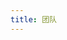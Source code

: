 ```yaml
---
title: 团队
---
```


<script setup>
import {
  VPTeamPage,
  VPTeamPageTitle,
  VPTeamMembers
} from 'vitepress/theme'


const svg = {
  gitee:'<svg t="1688198073080" class="icon" viewBox="0 0 1024 1024" version="1.1" xmlns="http://www.w3.org/2000/svg" p-id="1524" width="200" height="200"><path d="M512 1024C229.222 1024 0 794.778 0 512S229.222 0 512 0s512 229.222 512 512-229.222 512-512 512z m259.149-568.883h-290.74a25.293 25.293 0 0 0-25.292 25.293l-0.026 63.206c0 13.952 11.315 25.293 25.267 25.293h177.024c13.978 0 25.293 11.315 25.293 25.267v12.646a75.853 75.853 0 0 1-75.853 75.853h-240.23a25.293 25.293 0 0 1-25.267-25.293V417.203a75.853 75.853 0 0 1 75.827-75.853h353.946a25.293 25.293 0 0 0 25.267-25.292l0.077-63.207a25.293 25.293 0 0 0-25.268-25.293H417.152a189.62 189.62 0 0 0-189.62 189.645V771.15c0 13.977 11.316 25.293 25.294 25.293h372.94a170.65 170.65 0 0 0 170.65-170.65V480.384a25.293 25.293 0 0 0-25.293-25.267z" fill="#C71D23" p-id="1525"></path></svg>'

  
}






const members = [
  {
    avatar: 'Contributors/海琴烟.jpg',
    name: '旧忆 残梦',
    title: '文档书写者',
    links: [
      { icon: 'github', link: 'https://github.com/Oldmemorie'},
       { icon: {
        svg:svg.gitee
        },
       link: 'https://gitee.com/ningmengchongshui',
       ariaLabel: 'gitee'
      },
     ],
      sponsor:'https://afdian.net/a/oldmemorie'
  },
   {
    avatar: 'https://foruda.gitee.com/avatar/1677152875659480553/8865979_hikari666_1656301991.png!avatar200',
    name: '渔火Arcadia',
    title: '提供云崽相关内容索引库',
    links: [
      { icon: 'github', link: 'https://github.com/yhArcadia/Yunzai-Bot-plugins-index'},
     { icon: {
        svg:svg.gitee
        },
      link: 'https://gitee.com/yhArcadia/Yunzai-Bot-plugins-index'
    },
 
     
        ],
  },
  {
    avatar: 'https://foruda.gitee.com/avatar/1676971263206987923/1485053_le-niao_1637417114.png!avatar200',
    name: 'Le-niao',
    title: '提供原版 Yunzai',
    links: [
      { icon: 'github', link: 'https://github.com/Le-niao/Yunzai-Bot'},
     { icon: {
        svg:svg.gitee
        },
      link: 'https://gitee.com/Le-niao/Yunzai-Bot'
    },
 
     
        ],
  },
  {
    avatar: 'https://foruda.gitee.com/avatar/1677029104898914034/4964418_yoimiya-kokomi_1647934929.png!avatar200',
    name: 'Kokomi',
    title: '喵版 Yunzai，及喵喵插件 (miao-plugin)',
    links: [
      { icon: 'github', link: 'https://github.com/yoimiya-kokomi/Miao-Yunzai'},
     { icon: {
        svg:svg.gitee
        },
      link: 'https://gitee.com/yoimiya-kokomi/Miao-Yunzai'
    },
 
     
        ],
  },
   {
    avatar: 'https://foruda.gitee.com/avatar/1677190833188346129/9890079_timerainstarsky_1655887701.png!avatar200',
    name: '时雨🌌星空',
    title: 'TRSS-Yunzai,TRSS一键部署脚本',
    links: [
      { icon: 'github', link: 'https://github.com/TimeRainStarSky/Yunzai'},
     { icon: {
        svg:svg.gitee
        },
      link: 'https://gitee.com/TimeRainStarSky/Yunzai'
    },
 
     
        ],
  },
  {
    avatar: 'https://foruda.gitee.com/avatar/1677208489500495040/10396541_nwflower_1657119167.png!avatar200',
    name: '听语惊花',
    title: 'Yunzai-Bot-lite，轻量版，无原神功能',
    links: [
      { icon: 'github', link: 'https://github.com/Nwflower/yunzai-bot-lite'},
     { icon: {
        svg:svg.gitee
        },
      link: 'https://gitee.com/Nwflower/yunzai-bot-lite'
    },
 
     
        ],
  },
   {
    avatar: 'Contributors/海琴烟.jpg',
    name: '旧忆 残梦',
    title: '文档书写者',
    links: [
      { icon: 'github', link: 'https://github.com/Oldmemorie'},
       { icon: {
        svg:svg.gitee
        },
       link: 'https://gitee.com/ningmengchongshui',
       ariaLabel: 'gitee'
      },
     ],
      sponsor:'https://afdian.net/a/oldmemorie'
  },
    {
    avatar: 'Contributors/海琴烟.jpg',
    name: '旧忆 残梦',
    title: '文档书写者',
    links: [
      { icon: 'github', link: 'https://github.com/Oldmemorie'},
       { icon: {
        svg:svg.gitee
        },
       link: 'https://gitee.com/ningmengchongshui',
       ariaLabel: 'gitee'
      },
     ],
      sponsor:'https://afdian.net/a/oldmemorie'
  },
   {
    avatar: 'Contributors/海琴烟.jpg',
    name: '旧忆 残梦',
    title: '文档书写者',
    links: [
      { icon: 'github', link: 'https://github.com/Oldmemorie'},
       { icon: {
        svg:svg.gitee
        },
       link: 'https://gitee.com/ningmengchongshui',
       ariaLabel: 'gitee'
      },
     ],
      sponsor:'https://afdian.net/a/oldmemorie'
  },
   {
    avatar: 'Contributors/海琴烟.jpg',
    name: '旧忆 残梦',
    title: '文档书写者',
    links: [
      { icon: 'github', link: 'https://github.com/Oldmemorie'},
       { icon: {
        svg:svg.gitee
        },
       link: 'https://gitee.com/ningmengchongshui',
       ariaLabel: 'gitee'
      },
     ],
      sponsor:'https://afdian.net/a/oldmemorie'
  },
    {
    avatar: 'Contributors/海琴烟.jpg',
    name: '旧忆 残梦',
    title: '文档书写者',
    links: [
      { icon: 'github', link: 'https://github.com/Oldmemorie'},
       { icon: {
        svg:svg.gitee
        },
       link: 'https://gitee.com/ningmengchongshui',
       ariaLabel: 'gitee'
      },
     ],
      sponsor:'https://afdian.net/a/oldmemorie'
  },
   {
    avatar: 'Contributors/海琴烟.jpg',
    name: '旧忆 残梦',
    title: '文档书写者',
    links: [
      { icon: 'github', link: 'https://github.com/Oldmemorie'},
       { icon: {
        svg:svg.gitee
        },
       link: 'https://gitee.com/ningmengchongshui',
       ariaLabel: 'gitee'
      },
     ],
      sponsor:'https://afdian.net/a/oldmemorie'
  },
   {
    avatar: 'Contributors/海琴烟.jpg',
    name: '旧忆 残梦',
    title: '文档书写者',
    links: [
      { icon: 'github', link: 'https://github.com/Oldmemorie'},
       { icon: {
        svg:svg.gitee
        },
       link: 'https://gitee.com/ningmengchongshui',
       ariaLabel: 'gitee'
      },
     ],
      sponsor:'https://afdian.net/a/oldmemorie'
  },
    {
    avatar: 'Contributors/海琴烟.jpg',
    name: '旧忆 残梦',
    title: '文档书写者',
    links: [
      { icon: 'github', link: 'https://github.com/Oldmemorie'},
       { icon: {
        svg:svg.gitee
        },
       link: 'https://gitee.com/ningmengchongshui',
       ariaLabel: 'gitee'
      },
     ],
      sponsor:'https://afdian.net/a/oldmemorie'
  },
   {
    avatar: 'Contributors/海琴烟.jpg',
    name: '旧忆 残梦',
    title: '文档书写者',
    links: [
      { icon: 'github', link: 'https://github.com/Oldmemorie'},
       { icon: {
        svg:svg.gitee
        },
       link: 'https://gitee.com/ningmengchongshui',
       ariaLabel: 'gitee'
      },
     ],
      sponsor:'https://afdian.net/a/oldmemorie'
  },
   {
    avatar: 'Contributors/海琴烟.jpg',
    name: '旧忆 残梦',
    title: '文档书写者',
    links: [
      { icon: 'github', link: 'https://github.com/Oldmemorie'},
       { icon: {
        svg:svg.gitee
        },
       link: 'https://gitee.com/ningmengchongshui',
       ariaLabel: 'gitee'
      },
     ],
      sponsor:'https://afdian.net/a/oldmemorie'
  },
    {
    avatar: 'Contributors/海琴烟.jpg',
    name: '旧忆 残梦',
    title: '文档书写者',
    links: [
      { icon: 'github', link: 'https://github.com/Oldmemorie'},
       { icon: {
        svg:svg.gitee
        },
       link: 'https://gitee.com/ningmengchongshui',
       ariaLabel: 'gitee'
      },
     ],
      sponsor:'https://afdian.net/a/oldmemorie'
  },
   {
    avatar: 'Contributors/海琴烟.jpg',
    name: '旧忆 残梦',
    title: '文档书写者',
    links: [
      { icon: 'github', link: 'https://github.com/Oldmemorie'},
       { icon: {
        svg:svg.gitee
        },
       link: 'https://gitee.com/ningmengchongshui',
       ariaLabel: 'gitee'
      },
     ],
      sponsor:'https://afdian.net/a/oldmemorie'
  },
   {
    avatar: 'Contributors/海琴烟.jpg',
    name: '旧忆 残梦',
    title: '文档书写者',
    links: [
      { icon: 'github', link: 'https://github.com/Oldmemorie'},
       { icon: {
        svg:svg.gitee
        },
       link: 'https://gitee.com/ningmengchongshui',
       ariaLabel: 'gitee'
      },
     ],
      sponsor:'https://afdian.net/a/oldmemorie'
  },
    {
    avatar: 'Contributors/海琴烟.jpg',
    name: '旧忆 残梦',
    title: '文档书写者',
    links: [
      { icon: 'github', link: 'https://github.com/Oldmemorie'},
       { icon: {
        svg:svg.gitee
        },
       link: 'https://gitee.com/ningmengchongshui',
       ariaLabel: 'gitee'
      },
     ],
      sponsor:'https://afdian.net/a/oldmemorie'
  },
   {
    avatar: 'Contributors/海琴烟.jpg',
    name: '旧忆 残梦',
    title: '文档书写者',
    links: [
      { icon: 'github', link: 'https://github.com/Oldmemorie'},
       { icon: {
        svg:svg.gitee
        },
       link: 'https://gitee.com/ningmengchongshui',
       ariaLabel: 'gitee'
      },
     ],
      sponsor:'https://afdian.net/a/oldmemorie'
  },
   {
    avatar: 'Contributors/海琴烟.jpg',
    name: '旧忆 残梦',
    title: '文档书写者',
    links: [
      { icon: 'github', link: 'https://github.com/Oldmemorie'},
       { icon: {
        svg:svg.gitee
        },
       link: 'https://gitee.com/ningmengchongshui',
       ariaLabel: 'gitee'
      },
     ],
      sponsor:'https://afdian.net/a/oldmemorie'
  },
    {
    avatar: 'Contributors/海琴烟.jpg',
    name: '旧忆 残梦',
    title: '文档书写者',
    links: [
      { icon: 'github', link: 'https://github.com/Oldmemorie'},
       { icon: {
        svg:svg.gitee
        },
       link: 'https://gitee.com/ningmengchongshui',
       ariaLabel: 'gitee'
      },
     ],
      sponsor:'https://afdian.net/a/oldmemorie'
  },
   {
    avatar: 'Contributors/海琴烟.jpg',
    name: '旧忆 残梦',
    title: '文档书写者',
    links: [
      { icon: 'github', link: 'https://github.com/Oldmemorie'},
       { icon: {
        svg:svg.gitee
        },
       link: 'https://gitee.com/ningmengchongshui',
       ariaLabel: 'gitee'
      },
     ],
      sponsor:'https://afdian.net/a/oldmemorie'
  },
   {
    avatar: 'Contributors/海琴烟.jpg',
    name: '旧忆 残梦',
    title: '文档书写者',
    links: [
      { icon: 'github', link: 'https://github.com/Oldmemorie'},
       { icon: {
        svg:svg.gitee
        },
       link: 'https://gitee.com/ningmengchongshui',
       ariaLabel: 'gitee'
      },
     ],
      sponsor:'https://afdian.net/a/oldmemorie'
  },
    {
    avatar: 'Contributors/海琴烟.jpg',
    name: '旧忆 残梦',
    title: '文档书写者',
    links: [
      { icon: 'github', link: 'https://github.com/Oldmemorie'},
       { icon: {
        svg:svg.gitee
        },
       link: 'https://gitee.com/ningmengchongshui',
       ariaLabel: 'gitee'
      },
     ],
      sponsor:'https://afdian.net/a/oldmemorie'
  },
   {
    avatar: 'Contributors/海琴烟.jpg',
    name: '旧忆 残梦',
    title: '文档书写者',
    links: [
      { icon: 'github', link: 'https://github.com/Oldmemorie'},
       { icon: {
        svg:svg.gitee
        },
       link: 'https://gitee.com/ningmengchongshui',
       ariaLabel: 'gitee'
      },
     ],
      sponsor:'https://afdian.net/a/oldmemorie'
  },
   {
    avatar: 'Contributors/海琴烟.jpg',
    name: '旧忆 残梦',
    title: '文档书写者',
    links: [
      { icon: 'github', link: 'https://github.com/Oldmemorie'},
       { icon: {
        svg:svg.gitee
        },
       link: 'https://gitee.com/ningmengchongshui',
       ariaLabel: 'gitee'
      },
     ],
      sponsor:'https://afdian.net/a/oldmemorie'
  },
    {
    avatar: 'Contributors/海琴烟.jpg',
    name: '旧忆 残梦',
    title: '文档书写者',
    links: [
      { icon: 'github', link: 'https://github.com/Oldmemorie'},
       { icon: {
        svg:svg.gitee
        },
       link: 'https://gitee.com/ningmengchongshui',
       ariaLabel: 'gitee'
      },
     ],
      sponsor:'https://afdian.net/a/oldmemorie'
  },
   {
    avatar: 'Contributors/海琴烟.jpg',
    name: '旧忆 残梦',
    title: '文档书写者',
    links: [
      { icon: 'github', link: 'https://github.com/Oldmemorie'},
       { icon: {
        svg:svg.gitee
        },
       link: 'https://gitee.com/ningmengchongshui',
       ariaLabel: 'gitee'
      },
     ],
      sponsor:'https://afdian.net/a/oldmemorie'
  },
   {
    avatar: 'Contributors/海琴烟.jpg',
    name: '旧忆 残梦',
    title: '文档书写者',
    links: [
      { icon: 'github', link: 'https://github.com/Oldmemorie'},
       { icon: {
        svg:svg.gitee
        },
       link: 'https://gitee.com/ningmengchongshui',
       ariaLabel: 'gitee'
      },
     ],
      sponsor:'https://afdian.net/a/oldmemorie'
  },
    {
    avatar: 'Contributors/海琴烟.jpg',
    name: '旧忆 残梦',
    title: '文档书写者',
    links: [
      { icon: 'github', link: 'https://github.com/Oldmemorie'},
       { icon: {
        svg:svg.gitee
        },
       link: 'https://gitee.com/ningmengchongshui',
       ariaLabel: 'gitee'
      },
     ],
      sponsor:'https://afdian.net/a/oldmemorie'
  },
   {
    avatar: 'Contributors/海琴烟.jpg',
    name: '旧忆 残梦',
    title: '文档书写者',
    links: [
      { icon: 'github', link: 'https://github.com/Oldmemorie'},
       { icon: {
        svg:svg.gitee
        },
       link: 'https://gitee.com/ningmengchongshui',
       ariaLabel: 'gitee'
      },
     ],
      sponsor:'https://afdian.net/a/oldmemorie'
  },
   {
    avatar: 'Contributors/海琴烟.jpg',
    name: '旧忆 残梦',
    title: '文档书写者',
    links: [
      { icon: 'github', link: 'https://github.com/Oldmemorie'},
       { icon: {
        svg:svg.gitee
        },
       link: 'https://gitee.com/ningmengchongshui',
       ariaLabel: 'gitee'
      },
     ],
      sponsor:'https://afdian.net/a/oldmemorie'
  },
    {
    avatar: 'Contributors/海琴烟.jpg',
    name: '旧忆 残梦',
    title: '文档书写者',
    links: [
      { icon: 'github', link: 'https://github.com/Oldmemorie'},
       { icon: {
        svg:svg.gitee
        },
       link: 'https://gitee.com/ningmengchongshui',
       ariaLabel: 'gitee'
      },
     ],
      sponsor:'https://afdian.net/a/oldmemorie'
  },
   {
    avatar: 'Contributors/海琴烟.jpg',
    name: '旧忆 残梦',
    title: '文档书写者',
    links: [
      { icon: 'github', link: 'https://github.com/Oldmemorie'},
       { icon: {
        svg:svg.gitee
        },
       link: 'https://gitee.com/ningmengchongshui',
       ariaLabel: 'gitee'
      },
     ],
      sponsor:'https://afdian.net/a/oldmemorie'
  },
   {
    avatar: 'Contributors/海琴烟.jpg',
    name: '旧忆 残梦',
    title: '文档书写者',
    links: [
      { icon: 'github', link: 'https://github.com/Oldmemorie'},
       { icon: {
        svg:svg.gitee
        },
       link: 'https://gitee.com/ningmengchongshui',
       ariaLabel: 'gitee'
      },
     ],
      sponsor:'https://afdian.net/a/oldmemorie'
  },
    {
    avatar: 'Contributors/海琴烟.jpg',
    name: '旧忆 残梦',
    title: '文档书写者',
    links: [
      { icon: 'github', link: 'https://github.com/Oldmemorie'},
       { icon: {
        svg:svg.gitee
        },
       link: 'https://gitee.com/ningmengchongshui',
       ariaLabel: 'gitee'
      },
     ],
      sponsor:'https://afdian.net/a/oldmemorie'
  },
   {
    avatar: 'Contributors/海琴烟.jpg',
    name: '旧忆 残梦',
    title: '文档书写者',
    links: [
      { icon: 'github', link: 'https://github.com/Oldmemorie'},
       { icon: {
        svg:svg.gitee
        },
       link: 'https://gitee.com/ningmengchongshui',
       ariaLabel: 'gitee'
      },
     ],
      sponsor:'https://afdian.net/a/oldmemorie'
  }, {
    avatar: 'Contributors/海琴烟.jpg',
    name: '旧忆 残梦',
    title: '文档书写者',
    links: [
      { icon: 'github', link: 'https://github.com/Oldmemorie'},
       { icon: {
        svg:svg.gitee
        },
       link: 'https://gitee.com/ningmengchongshui',
       ariaLabel: 'gitee'
      },
     ],
      sponsor:'https://afdian.net/a/oldmemorie'
  },
    {
    avatar: 'Contributors/海琴烟.jpg',
    name: '旧忆 残梦',
    title: '文档书写者',
    links: [
      { icon: 'github', link: 'https://github.com/Oldmemorie'},
       { icon: {
        svg:svg.gitee
        },
       link: 'https://gitee.com/ningmengchongshui',
       ariaLabel: 'gitee'
      },
     ],
      sponsor:'https://afdian.net/a/oldmemorie'
  },
   {
    avatar: 'Contributors/海琴烟.jpg',
    name: '旧忆 残梦',
    title: '文档书写者',
    links: [
      { icon: 'github', link: 'https://github.com/Oldmemorie'},
       { icon: {
        svg:svg.gitee
        },
       link: 'https://gitee.com/ningmengchongshui',
       ariaLabel: 'gitee'
      },
     ],
      sponsor:'https://afdian.net/a/oldmemorie'
  },
  
  
]
</script>

<VPTeamPage>
  <VPTeamPageTitle>
    <template #title>
      Yunzai bot 及其贡献者
    </template>
    <template #lead>
     此页面尚未完成，施工中
    </template>
  </VPTeamPageTitle>
  <VPTeamMembers
    size="small"
    :members="members"
  />
</VPTeamPage>






